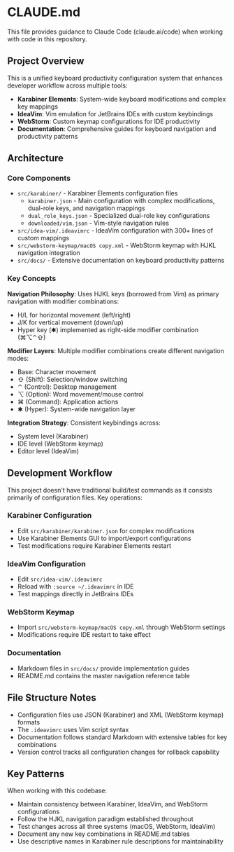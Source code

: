 # CLAUDE.md

This file provides guidance to Claude Code (claude.ai/code) when working with code in this repository.

## Project Overview

This is a unified keyboard productivity configuration system that enhances developer workflow across multiple tools:

- **Karabiner Elements**: System-wide keyboard modifications and complex key mappings
- **IdeaVim**: Vim emulation for JetBrains IDEs with custom keybindings  
- **WebStorm**: Custom keymap configurations for IDE productivity
- **Documentation**: Comprehensive guides for keyboard navigation and productivity patterns

## Architecture

### Core Components

- `src/karabiner/` - Karabiner Elements configuration files
  - `karabiner.json` - Main configuration with complex modifications, dual-role keys, and navigation mappings
  - `dual_role_keys.json` - Specialized dual-role key configurations
  - `downloaded/vim.json` - Vim-style navigation rules
- `src/idea-vim/.ideavimrc` - IdeaVim configuration with 300+ lines of custom mappings
- `src/webstorm-keymap/macOS copy.xml` - WebStorm keymap with HJKL navigation integration
- `src/docs/` - Extensive documentation on keyboard productivity patterns

### Key Concepts

**Navigation Philosophy**: Uses HJKL keys (borrowed from Vim) as primary navigation with modifier combinations:
- H/L for horizontal movement (left/right)
- J/K for vertical movement (down/up)  
- Hyper key (✱) implemented as right-side modifier combination (⌘⌥⌃⇧)

**Modifier Layers**: Multiple modifier combinations create different navigation modes:
- Base: Character movement
- ⇧ (Shift): Selection/window switching
- ⌃ (Control): Desktop management
- ⌥ (Option): Word movement/mouse control
- ⌘ (Command): Application actions
- ✱ (Hyper): System-wide navigation layer

**Integration Strategy**: Consistent keybindings across:
- System level (Karabiner)
- IDE level (WebStorm keymap)
- Editor level (IdeaVim)

## Development Workflow

This project doesn't have traditional build/test commands as it consists primarily of configuration files. Key operations:

### Karabiner Configuration
- Edit `src/karabiner/karabiner.json` for complex modifications
- Use Karabiner Elements GUI to import/export configurations
- Test modifications require Karabiner Elements restart

### IdeaVim Configuration  
- Edit `src/idea-vim/.ideavimrc`
- Reload with `:source ~/.ideavimrc` in IDE
- Test mappings directly in JetBrains IDEs

### WebStorm Keymap
- Import `src/webstorm-keymap/macOS copy.xml` through WebStorm settings
- Modifications require IDE restart to take effect

### Documentation
- Markdown files in `src/docs/` provide implementation guides
- README.md contains the master navigation reference table

## File Structure Notes

- Configuration files use JSON (Karabiner) and XML (WebStorm keymap) formats
- The `.ideavimrc` uses Vim script syntax
- Documentation follows standard Markdown with extensive tables for key combinations
- Version control tracks all configuration changes for rollback capability

## Key Patterns

When working with this codebase:
- Maintain consistency between Karabiner, IdeaVim, and WebStorm configurations
- Follow the HJKL navigation paradigm established throughout
- Test changes across all three systems (macOS, WebStorm, IdeaVim) 
- Document any new key combinations in README.md tables
- Use descriptive names in Karabiner rule descriptions for maintainability